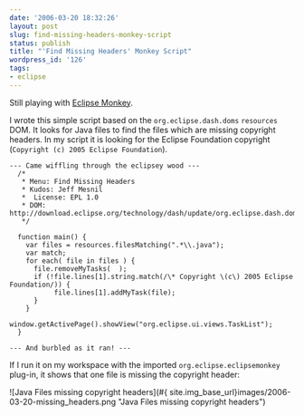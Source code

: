 ```yaml
---
date: '2006-03-20 18:32:26'
layout: post
slug: find-missing-headers-monkey-script
status: publish
title: "'Find Missing Headers' Monkey Script"
wordpress_id: '126'
tags:
- eclipse
---
```


Still playing with [Eclipse Monkey](http://eclipse.org/dash).

I wrote this simple script based on the `org.eclipse.dash.doms` `resources` DOM. It looks for Java files
to find the files which are missing copyright headers.
In my script it is looking for the Eclipse Foundation copyright (`Copyright (c) 2005 Eclipse Foundation`).

<pre><code class='javascript'>--- Came wiffling through the eclipsey wood ---
  /*
   * Menu: Find Missing Headers
   * Kudos: Jeff Mesnil
   *  License: EPL 1.0
   * DOM: http://download.eclipse.org/technology/dash/update/org.eclipse.dash.doms
   */
    
  function main() {
    var files = resources.filesMatching(".*\\.java");
    var match;
    for each( file in files ) { 
      file.removeMyTasks(  );
      if (!file.lines[1].string.match(/\* Copyright \(c\) 2005 Eclipse Foundation/)) {
           file.lines[1].addMyTask(file);
      }
    }
      window.getActivePage().showView("org.eclipse.ui.views.TaskList");
  }

--- And burbled as it ran! ---
</code></pre>

If I run it on my workspace with the imported `org.eclipse.eclipsemonkey` plug-in, it shows that one
file is missing the copyright header:

![Java Files missing copyright headers](#{ site.img_base_url}images/2006-03-20-missing_headers.png "Java Files missing copyright headers")

